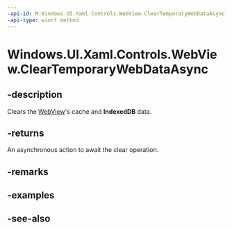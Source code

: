 ```yaml
---
-api-id: M:Windows.UI.Xaml.Controls.WebView.ClearTemporaryWebDataAsync
-api-type: winrt method
---
```


<!-- Method syntax
public Windows.Foundation.IAsyncAction ClearTemporaryWebDataAsync()
-->

# Windows.UI.Xaml.Controls.WebView.ClearTemporaryWebDataAsync

## -description
Clears the [WebView](webview.md)'s cache and **IndexedDB** data.

## -returns
An asynchronous action to await the clear operation.

## -remarks

## -examples

## -see-also
